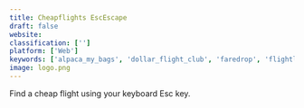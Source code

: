 ```yaml
---
title: Cheapflights EscEscape
draft: false 
website: 
classification: ['']
platform: ['Web']
keywords: ['alpaca_my_bags', 'dollar_flight_club', 'faredrop', 'flightlist', 'hopper_hotels', 'jetradar', 'nomad_flights', 'nomad_list', 'skiplagged', 'skyhi', 'skypicker', 'skyscanner', 'tomo_cheap_flights', 'tripstreak', 'weekend_getaway', 'weekendflights', 'wings']
image: logo.png
---
```

Find a cheap flight using your keyboard Esc key.
